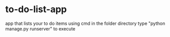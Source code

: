 # to-do-list-app
app that lists your to do items
using cmd in the folder directory type "python manage.py runserver" to execute

